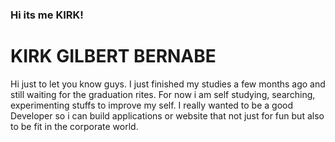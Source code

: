 
<!--
**waukeenmky/waukeenmky** is a ✨ _special_ ✨ repository because its `README.md` (this file) appears on your GitHub profile.

Here are some ideas to get you started:

- 🔭 I’m currently working on ...
- 🌱 I’m currently learning ...
- 👯 I’m looking to collaborate on ...
- 🤔 I’m looking for help with ...
- 💬 Ask me about ...
- 📫 How to reach me: ...
- 😄 Pronouns: ...
- ⚡ Fun fact: ...
-->
<h3> Hi its me KIRK! </h1>

<h1> KIRK GILBERT BERNABE </h1>

<p> Hi just to let you know guys. I just finished my studies a few months ago and still waiting for the graduation rites. For now i am self studying, searching, experimenting stuffs to improve my self. I really wanted to be a good Developer so i can build applications or website that not just for fun but also to be fit in the corporate world. </p>
